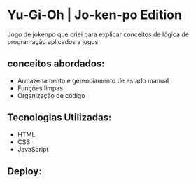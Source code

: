 # Yu-Gi-Oh | Jo-ken-po Edition

Jogo de jokenpo que criei para explicar conceitos de lógica de programação aplicados a jogos

## conceitos abordados:

- Armazenamento e gerenciamento de estado manual
- Funções limpas
- Organização de código

## Tecnologias Utilizadas:
- HTML
- CSS
- JavaScript

## Deploy: